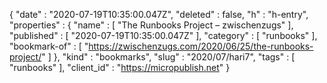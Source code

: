 {
  "date" : "2020-07-19T10:35:00.047Z",
  "deleted" : false,
  "h" : "h-entry",
  "properties" : {
    "name" : [ "The Runbooks Project – zwischenzugs" ],
    "published" : [ "2020-07-19T10:35:00.047Z" ],
    "category" : [ "runbooks" ],
    "bookmark-of" : [ "https://zwischenzugs.com/2020/06/25/the-runbooks-project/" ]
  },
  "kind" : "bookmarks",
  "slug" : "2020/07/hari7",
  "tags" : [ "runbooks" ],
  "client_id" : "https://micropublish.net"
}
